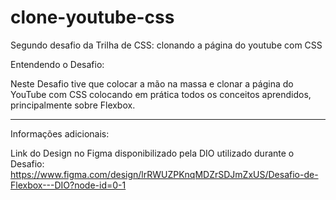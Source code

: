 # clone-youtube-css
Segundo desafio da Trilha de CSS: clonando a página do youtube com CSS

Entendendo o Desafio:

Neste Desafio tive que colocar a mão na massa e clonar a página do YouTube com CSS colocando em prática todos os conceitos aprendidos, principalmente sobre Flexbox.

-----------------------------------------------------------------------------------------------------------------------------------------------------------------------------------------------------------------
Informações adicionais:

Link do Design no Figma disponibilizado pela DIO utilizado durante o Desafio: https://www.figma.com/design/lrRWUZPKnqMDZrSDJmZxUS/Desafio-de-Flexbox---DIO?node-id=0-1
